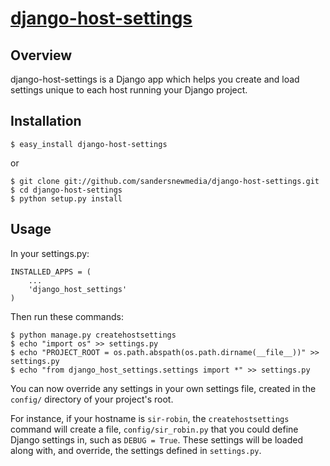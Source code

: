 [django-host-settings](http://github.com/sandersnewmedia/django-host-settings)
================================================================================

Overview
--------
django-host-settings is a Django app which helps you create and load settings unique to each host running your Django project.

Installation
------------

    $ easy_install django-host-settings

or

    $ git clone git://github.com/sandersnewmedia/django-host-settings.git
    $ cd django-host-settings
    $ python setup.py install

Usage
-----
In your settings.py:

    INSTALLED_APPS = (
        ...
        'django_host_settings'
    )

Then run these commands:

    $ python manage.py createhostsettings
    $ echo "import os" >> settings.py
    $ echo "PROJECT_ROOT = os.path.abspath(os.path.dirname(__file__))" >> settings.py
    $ echo "from django_host_settings.settings import *" >> settings.py
    
You can now override any settings in your own settings file, created in the `config/` directory of your project's root.

For instance, if your hostname is `sir-robin`, the `createhostsettings` command will create a file, `config/sir_robin.py` that you could define Django settings in, such as `DEBUG = True`.  These settings will be loaded along with, and override, the settings defined in `settings.py`.